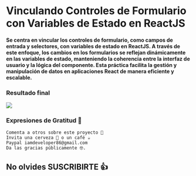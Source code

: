 # Vinculando Controles de Formulario con Variables de Estado en ReactJS

#### Se centra en vincular los controles de formulario, como campos de entrada y selectores, con variables de estado en ReactJS. A través de este enfoque, los cambios en los formularios se reflejan dinámicamente en las variables de estado, manteniendo la coherencia entre la interfaz de usuario y la lógica del componente. Esta práctica facilita la gestión y manipulación de datos en aplicaciones React de manera eficiente y escalable.

### Resultado final

![](hhttps://raw.githubusercontent.com/urian121/imagenes-proyectos-github/master/vinculando-formulario-en-reactjs.png)

### Expresiones de Gratitud 🎁

    Comenta a otros sobre este proyecto 📢
    Invita una cerveza 🍺 o un café ☕
    Paypal iamdeveloper86@gmail.com
    Da las gracias públicamente 🤓.

## No olvides SUSCRIBIRTE 👍
